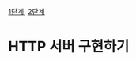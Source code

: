 [1단계](https://github.com/jujubebat/jwp-dashboard-http/tree/step1), [2단계](https://github.com/jujubebat/jwp-dashboard-http/tree/step2)

# HTTP 서버 구현하기
